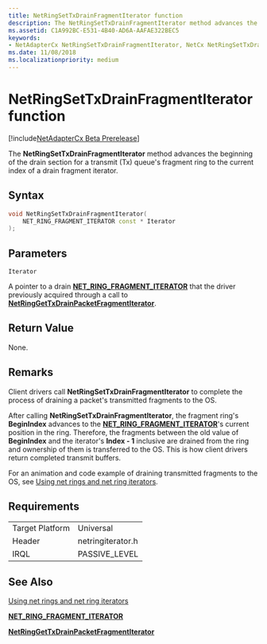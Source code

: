 ```yaml
---
title: NetRingSetTxDrainFragmentIterator function
description: The NetRingSetTxDrainFragmentIterator method advances the beginning of the drain section for a transmit (Tx) queue's fragment ring to the current index of a drain fragment iterator.
ms.assetid: C1A992BC-E531-4B40-AD6A-AAFAE322BEC5
keywords:
- NetAdapterCx NetRingSetTxDrainFragmentIterator, NetCx NetRingSetTxDrainFragmentIterator
ms.date: 11/08/2018
ms.localizationpriority: medium
---
```


# NetRingSetTxDrainFragmentIterator function

[!include[NetAdapterCx Beta Prerelease](../netcx-beta-prerelease.md)]

The **NetRingSetTxDrainFragmentIterator** method advances the beginning of the drain section for a transmit (Tx) queue's fragment ring to the current index of a drain fragment iterator.

## Syntax

```cpp
void NetRingSetTxDrainFragmentIterator(
    NET_RING_FRAGMENT_ITERATOR const * Iterator
);
```

## Parameters

`Iterator`

A pointer to a drain [**NET_RING_FRAGMENT_ITERATOR**](net-ring-fragment-iterator.md) that the driver previously acquired through a call to [**NetRingGetTxDrainPacketFragmentIterator**](netringgettxdrainpacketfragmentiterator.md).

## Return Value

None. 

## Remarks

Client drivers call **NetRingSetTxDrainFragmentIterator** to complete the process of draining a packet's transmitted fragments to the OS.

After calling **NetRingSetTxDrainFragmentIterator**, the fragment ring's **BeginIndex** advances to the [**NET_RING_FRAGMENT_ITERATOR**](net-ring-fragment-iterator.md)'s current position in the ring. Therefore, the fragments between the old value of **BeginIndex** and the iterator's **Index - 1** inclusive are drained from the ring and ownership of them is transferred to the OS. This is how client drivers return completed transmit buffers.

For an animation and code example of draining transmitted fragments to the OS, see [Using net rings and net ring iterators](using-net-rings-and-net-ring-iterators.md).

## Requirements

|  |  |
| --- | --- |
| Target Platform | Universal |
| Header | netringiterator.h |
| IRQL | PASSIVE_LEVEL |

## See Also

[Using net rings and net ring iterators](using-net-rings-and-net-ring-iterators.md)

[**NET_RING_FRAGMENT_ITERATOR**](net-ring-fragment-iterator.md)

[**NetRingGetTxDrainPacketFragmentIterator**](netringgettxdrainpacketfragmentiterator.md)